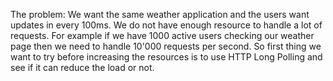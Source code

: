 The problem: We want the same weather application and the users want updates in every 100ms. 
We do not have enough resource to handle a lot of requests. 
For example if we have 1000 active users checking our weather page then we need to handle 10'000 requests per second. 
So first thing we want to try before increasing the resources is to use HTTP Long Polling and 
see if it can reduce the load or not.
